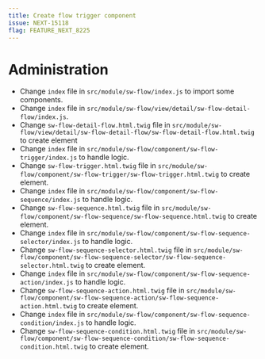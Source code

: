 ```yaml
---
title: Create flow trigger component
issue: NEXT-15118
flag: FEATURE_NEXT_8225
---
```

# Administration
* Change `index` file in `src/module/sw-flow/index.js` to import some components.
* Change `index` file in `src/module/sw-flow/view/detail/sw-flow-detail-flow/index.js`.
* Change `sw-flow-detail-flow.html.twig` file in `src/module/sw-flow/view/detail/sw-flow-detail-flow/sw-flow-detail-flow.html.twig` to create element
* Change `index` file in `src/module/sw-flow/component/sw-flow-trigger/index.js` to handle logic.
* Change `sw-flow-trigger.html.twig` file in `src/module/sw-flow/component/sw-flow-trigger/sw-flow-trigger.html.twig` to create element.
* Change `index` file in `src/module/sw-flow/component/sw-flow-sequence/index.js` to handle logic.
* Change `sw-flow-sequence.html.twig` file in `src/module/sw-flow/component/sw-flow-sequence/sw-flow-sequence.html.twig` to create element.
* Change `index` file in `src/module/sw-flow/component/sw-flow-sequence-selector/index.js` to handle logic.
* Change `sw-flow-sequence-selector.html.twig` file in `src/module/sw-flow/component/sw-flow-sequence-selector/sw-flow-sequence-selector.html.twig` to create element.
* Change `index` file in `src/module/sw-flow/component/sw-flow-sequence-action/index.js` to handle logic.
* Change `sw-flow-sequence-action.html.twig` file in `src/module/sw-flow/component/sw-flow-sequence-action/sw-flow-sequence-action.html.twig` to create element.
* Change `index` file in `src/module/sw-flow/component/sw-flow-sequence-condition/index.js` to handle logic.
* Change `sw-flow-sequence-condition.html.twig` file in `src/module/sw-flow/component/sw-flow-sequence-condition/sw-flow-sequence-condition.html.twig` to create element.
